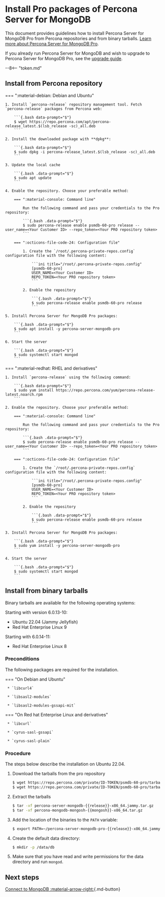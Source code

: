 # Install Pro packages of Percona Server for MongoDB

This document provides guidelines how to install Percona Server for MongoDB Pro from Percona repositories and from binary tarballs. [Learn more about Percona Server for MongoDB Pro](../psmdb-pro.md).

If you already run Percona Server for MongoDB and wish to upgrade to Percona Server for MongoDB Pro, see the [upgrade guide](update-pro.md).

--8<-- "token.md"

## Install from Percona repository

=== ":material-debian: Debian and Ubuntu" 

    1. Install `percona-release` repository management tool. Fetch `percona-release` packages from Percona web:
        
        ```{.bash data-prompt="$"}
        $ wget https://repo.percona.com/apt/percona-release_latest.$(lsb_release -sc)_all.deb
        ```            

    2. Install the downloaded package with **dpkg**:            

        ```{.bash data-prompt="$"}
        $ sudo dpkg -i percona-release_latest.$(lsb_release -sc)_all.deb
        ```

    3. Update the local cache    

        ```{.bash .data-prompt="$"}
        $ sudo apt update
        ```

    4. Enable the repository. Choose your preferable method:        

        === ":material-console: Command line"

            Run the following command and pass your credentials to the Pro repository:        

            ```{.bash .data-prompt="$"}
            $ sudo percona-release enable psmdb-60-pro release --user_name=<Your Customer ID> --repo_token=<Your PRO repository token>
            ```        

        === ":octicons-file-code-24: Configuration file"        

            1. Create the `/root/.percona-private-repos.config` configuration file with the following content:            

                ```ini title="/root/.percona-private-repos.config"
                [psmdb-60-pro]
                USER_NAME=<Your Customer ID>
                REPO_TOKEN=<Your PRO repository token>
                ```  

            2. Enable the repository

                ```{.bash .data-prompt="$"}
                $ sudo percona-release enable psmdb-60-pro release
                ```            

    5. Install Percona Server for MongoDB Pro packages:        

        ```{.bash .data-prompt="$"}
        $ sudo apt install -y percona-server-mongodb-pro
        ```            

    6. Start the server            

        ```{.bash .data-prompt="$"}
        $ sudo systemctl start mongod
        ```    

=== ":material-redhat: RHEL and derivatives"  

    1. Install `percona-release` using the following command:

        ```{.bash data-prompt="$"}
        $ sudo yum install https://repo.percona.com/yum/percona-release-latest.noarch.rpm
        ```        

    2. Enable the repository. Choose your preferable method:        

        === ":material-console: Command line"

            Run the following command and pass your credentials to the Pro repository:        

            ```{.bash .data-prompt="$"}
            $ sudo percona-release enable psmdb-60-pro release --user_name=<Your Customer ID> --repo_token=<Your PRO repository token>
            ```        

        === ":octicons-file-code-24: Configuration file"        

            1. Create the `/root/.percona-private-repos.config` configuration file with the following content:            

                ```ini title="/root/.percona-private-repos.config"
                [psmdb-60-pro]
                USER_NAME=<Your Customer ID>
                REPO_TOKEN=<Your PRO repository token>
                ```  

            2. Enable the repository

                ```{.bash .data-prompt="$"}
                $ sudo percona-release enable psmdb-60-pro release
                ```

    3. Install Percona Server for MongoDB Pro packages:        

        ```{.bash .data-prompt="$"}
        $ sudo yum install -y percona-server-mongodb-pro
        ```        

    4. Start the server            

        ```{.bash .data-prompt="$"}
        $ sudo systemctl start mongod
        ```    



## Install from binary tarballs

Binary tarballs are available for the following operating systems:

Starting with version 6.0.13-10:

* Ubuntu 22.04 (Jammy Jellyfish)
* Red Hat Enterprise Linux 9

Starting with 6.0.14-11: 

* Red Hat Enterprise Linux 8 

### Preconditions

The following packages are required for the installation.

=== "On Debian and Ubuntu"
     
     * `libcurl4`

     * `libsasl2-modules`

     * `libsasl2-modules-gssapi-mit`


=== "On Red hat Enterprise Linux and derivatives"

     * `libcurl`

     * `cyrus-sasl-gssapi`

     * `cyrus-sasl-plain`

### Procedure

The steps below describe the installation on Ubuntu 22.04.

1. Download the tarballs from the pro repository 

    ```{.bash data-prompt="$"}
    $ wget https://repo.percona.com/private/ID-TOKEN/psmdb-60-pro/tarballs/percona-server-mongodb-{{release}}/percona-server-mongodb-pro-{{release}}-x86_64.jammy.tar.gz \
    $ wget https://repo.percona.com/private/ID-TOKEN/psmdb-60-pro/tarballs/percona-mongodb-mongosh-{{mongosh}}/percona-mongodb-mongosh-{{mongosh}}-x86_64.tar.gz
    ```
2. Extract the tarballs

    ```{.bash data-prompt='$'} 
    $ tar -xf percona-server-mongodb-{{release}}-x86_64.jammy.tar.gz
    $ tar -xf percona-mongodb-mongosh-{{mongosh}}-x86_64.tar.gz
    ```


3. Add the location of the binaries to the `PATH` variable:

    ```{.bash data-prompt="$"}
    $ export PATH=~/percona-server-mongodb-pro-{{release}}-x86_64.jammy/bin/:~/percona-mongodb-mongosh-{{mongosh}}/bin/:$PATH
    ```


4. Create the default data directory:

    ```{.bash data-prompt="$"}
    $ mkdir -p /data/db
    ```

5. Make sure that you have read and write permissions for the data
directory and run `mongod`.


## Next steps

[Connect to MongoDB :material-arrow-right:](../connect.md){.md-button}
